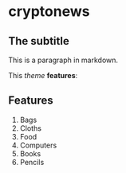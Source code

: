 # cryptonews
## The subtitle

This is a paragraph in markdown.

This *theme* **features**:

## Features

1. Bags
1. Cloths
1. Food
1. Computers
1. Books
1. Pencils
